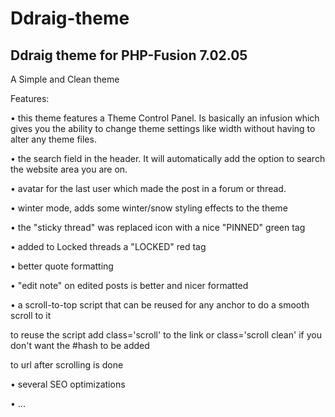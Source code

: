 Ddraig-theme
============

Ddraig theme for PHP-Fusion 7.02.05
-----------------------------------

A Simple and Clean theme


Features:

• this theme features a Theme Control Panel. Is basically an infusion which gives you the ability to change theme
settings like width without having to alter any theme files.

• the search field in the header. It will automatically add the option to search the website area you are on.

• avatar for the last user which made the post in a forum or thread.

• winter mode, adds some winter/snow styling effects to the theme

• the "sticky thread" was replaced icon with a nice "PINNED" green tag

• added to Locked threads a "LOCKED" red tag

• better quote formatting

• "edit note" on edited posts is better and nicer formatted

• a scroll-to-top script that can be reused for any anchor to do a smooth scroll to it

to reuse the script add class='scroll' to the link or class='scroll clean' if you don't want the #hash to be added

to url after scrolling is done

• several SEO optimizations

• ...
